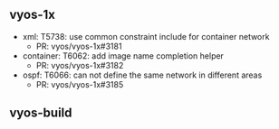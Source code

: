 ## vyos-1x
- xml: T5738: use common constraint include for container network
   - PR: vyos/vyos-1x#3181
- container: T6062: add image name completion helper
   - PR: vyos/vyos-1x#3182
- ospf: T6066: can not define the same network in different areas
   - PR: vyos/vyos-1x#3185


## vyos-build


